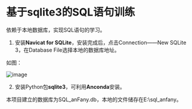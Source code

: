 # 基于sqlite3的SQL语句训练

依赖于本地数据库，实现SQL语句的学习。

 1. 安装**Navicat for SQLite**，安装完成后，点击Connection——New SQLite 3，在Database File选择本地的数据库地址。
 
 如图：
 
 ![image]()
 
 2. 安装Python包**sqlite3**，可利用**Anconda**安装。
 
本项目建立的数据库为SQL_anFany.db，本地的文件储存在E:\sql_anfany。



